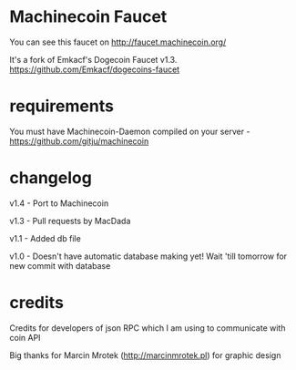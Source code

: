 Machinecoin Faucet
================

You can see this faucet on http://faucet.machinecoin.org/

It's a fork of Emkacf's Dogecoin Faucet v1.3.
https://github.com/Emkacf/dogecoins-faucet

requirements
================
You must have Machinecoin-Daemon compiled on your server - https://github.com/gitju/machinecoin

changelog
================
v1.4 - Port to Machinecoin

v1.3 - Pull requests by MacDada

v1.1 - Added db file

v1.0 - Doesn't have automatic database making yet! Wait 'till tomorrow for new commit with database

credits
================
Credits for developers of json RPC which I am using to communicate with coin API

Big thanks for Marcin Mrotek (http://marcinmrotek.pl) for graphic design

